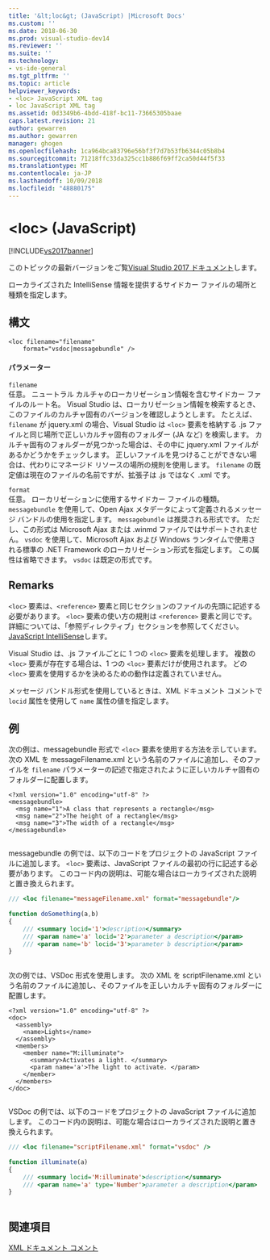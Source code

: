 ```yaml
---
title: '&lt;loc&gt; (JavaScript) |Microsoft Docs'
ms.custom: ''
ms.date: 2018-06-30
ms.prod: visual-studio-dev14
ms.reviewer: ''
ms.suite: ''
ms.technology:
- vs-ide-general
ms.tgt_pltfrm: ''
ms.topic: article
helpviewer_keywords:
- <loc> JavaScript XML tag
- loc JavaScript XML tag
ms.assetid: 0d3349b6-4bdd-418f-bc11-73665305baae
caps.latest.revision: 21
author: gewarren
ms.author: gewarren
manager: ghogen
ms.openlocfilehash: 1ca964bca83796e56bf3f7d7b53fb6344c05b8b4
ms.sourcegitcommit: 71218ffc33da325cc1b886f69ff2ca50d44f5f33
ms.translationtype: MT
ms.contentlocale: ja-JP
ms.lasthandoff: 10/09/2018
ms.locfileid: "48880175"
---
```

# <a name="ltlocgt-javascript"></a>&lt;loc&gt; (JavaScript)
[!INCLUDE[vs2017banner](../includes/vs2017banner.md)]

このトピックの最新バージョンをご覧[Visual Studio 2017 ドキュメント](/visualstudio/)します。  
  
ローカライズされた IntelliSense 情報を提供するサイドカー ファイルの場所と種類を指定します。  
  
## <a name="syntax"></a>構文  
  
```  
<loc filename="filename"  
    format="vsdoc|messagebundle" />  
```  
  
#### <a name="parameters"></a>パラメーター  
 `filename`  
 任意。 ニュートラル カルチャのローカリゼーション情報を含むサイドカー ファイルのルート名。 Visual Studio は、ローカリゼーション情報を検索するとき、このファイルのカルチャ固有のバージョンを確認しようとします。 たとえば、`filename` が jquery.xml の場合、Visual Studio は `<loc>` 要素を格納する .js ファイルと同じ場所で正しいカルチャ固有のフォルダー (JA など) を検索します。 カルチャ固有のフォルダーが見つかった場合は、その中に jquery.xml ファイルがあるかどうかをチェックします。 正しいファイルを見つけることができない場合は、代わりにマネージド リソースの場所の規則を使用します。 `filename` の既定値は現在のファイルの名前ですが、拡張子は .js ではなく .xml です。  
  
 `format`  
 任意。 ローカリゼーションに使用するサイドカー ファイルの種類。 `messagebundle` を使用して、Open Ajax メタデータによって定義されるメッセージ バンドルの使用を指定します。 `messagebundle` は推奨される形式です。 ただし、この形式は Microsoft Ajax または .winmd ファイルではサポートされません。 `vsdoc` を使用して、Microsoft Ajax および Windows ランタイムで使用される標準の .NET Framework のローカリゼーション形式を指定します。 この属性は省略できます。 `vsdoc` は既定の形式です。  
  
## <a name="remarks"></a>Remarks  
 `<loc>` 要素は、`<reference>` 要素と同じセクションのファイルの先頭に記述する必要があります。 `<loc>` 要素の使い方の規則は `<reference>` 要素と同じです。 詳細については、「参照ディレクティブ」セクションを参照してください。 [JavaScript IntelliSense](../ide/javascript-intellisense.md)します。  
  
 Visual Studio は、.js ファイルごとに 1 つの `<loc>` 要素を処理します。 複数の `<loc>` 要素が存在する場合は、1 つの `<loc>` 要素だけが使用されます。 どの `<loc>` 要素を使用するかを決めるための動作は定義されていません。  
  
 メッセージ バンドル形式を使用しているときは、XML ドキュメント コメントで `locid` 属性を使用して `name` 属性の値を指定します。  
  
## <a name="example"></a>例  
 次の例は、messagebundle 形式で `<loc>` 要素を使用する方法を示しています。 次の XML を messageFilename.xml という名前のファイルに追加し、そのファイルを `filename` パラメーターの記述で指定されたように正しいカルチャ固有のフォルダーに配置します。  
  
```  
<?xml version="1.0" encoding="utf-8" ?>  
<messagebundle>  
  <msg name="1">A class that represents a rectangle</msg>  
  <msg name="2">The height of a rectangle</msg>  
  <msg name="3">The width of a rectangle</msg>  
</messagebundle>  
  
```  
  
 messagebundle の例では、以下のコードをプロジェクトの JavaScript ファイルに追加します。 `<loc>` 要素は、JavaScript ファイルの最初の行に記述する必要があります。 このコード内の説明は、可能な場合はローカライズされた説明と置き換えられます。  
  
```javascript  
/// <loc filename="messageFilename.xml" format="messagebundle"/>  
  
function doSomething(a,b)   
{  
    /// <summary locid='1'>description</summary>  
    /// <param name='a' locid='2'>parameter a description</param>  
    /// <param name='b' locid='3'>parameter b description</param>  
}  
  
```  
  
 次の例では、VSDoc 形式を使用します。 次の XML を scriptFilename.xml という名前のファイルに追加し、そのファイルを正しいカルチャ固有のフォルダーに配置します。  
  
```  
<?xml version="1.0" encoding="utf-8" ?>  
<doc>  
  <assembly>  
    <name>Lights</name>  
  </assembly>  
  <members>  
    <member name="M:illuminate">  
      <summary>Activates a light. </summary>  
      <param name='a'>The light to activate. </param>  
    </member>  
  </members>  
</doc>  
  
```  
  
 VSDoc の例では、以下のコードをプロジェクトの JavaScript ファイルに追加します。 このコード内の説明は、可能な場合はローカライズされた説明と置き換えられます。  
  
```javascript  
/// <loc filename="scriptFilename.xml" format="vsdoc" />  
  
function illuminate(a)   
{  
    /// <summary locid='M:illuminate'>description</summary>  
    /// <param name='a' type='Number'>parameter a description</param>  
}  
  
```  
  
## <a name="see-also"></a>関連項目  
 [XML ドキュメント コメント](../ide/xml-documentation-comments-javascript.md)



